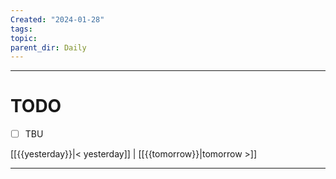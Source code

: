 ```yaml
---
Created: "2024-01-28"
tags: 
topic: 
parent_dir: Daily
---
```



----
# TODO
- [ ] TBU 
  
[[{{yesterday}}|< yesterday]] | [[{{tomorrow}}|tomorrow >]]  
  
---  
